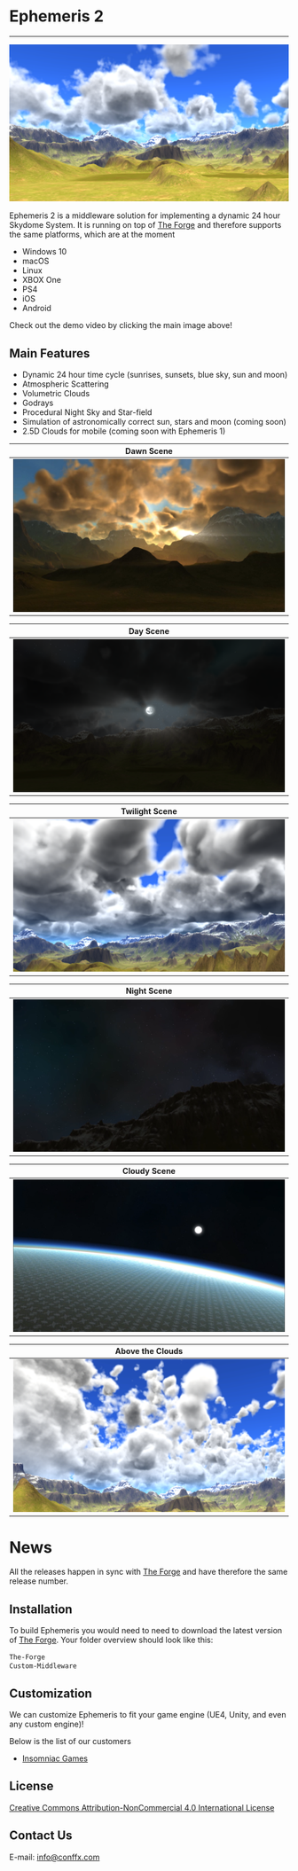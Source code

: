 # Ephemeris 2
----

[![](Screenshots/main.png)](https://vimeo.com/344675521)

Ephemeris 2 is a middleware solution for implementing a dynamic 24 hour Skydome System. It is running on top of [The Forge](https://github.com/ConfettiFX/The-Forge) and therefore supports the same platforms, which are at the moment 
* Windows 10
* macOS
* Linux
* XBOX One
* PS4
* iOS
* Android

Check out the demo video by clicking the main image above!

## Main Features

  - Dynamic 24 hour time cycle (sunrises, sunsets, blue sky, sun and moon)
  - Atmospheric Scattering
  - Volumetric Clouds
  - Godrays
  - Procedural Night Sky and Star-field 
  - Simulation of astronomically correct sun, stars and moon (coming soon)
  - 2.5D Clouds for mobile (coming soon with Ephemeris 1)
   
| Dawn Scene |
|---|
|![](Screenshots/02.png)|

| Day Scene |
|---|
|![](Screenshots/03.png)|

| Twilight Scene |
|---|
|![](Screenshots/04.png)|

| Night Scene |
|---|
|![](Screenshots/05.png)|

| Cloudy Scene |
|---|
|![](Screenshots/06.png)|

| Above the Clouds |
|---|
|![](Screenshots/01.png)|


# News
All the releases happen in sync with [The Forge](https://github.com/ConfettiFX/The-Forge) and have therefore the same release number.

 
## Installation

 To build Ephemeris you would need to need to download the latest version of [The Forge](https://github.com/ConfettiFX/The-Forge). Your folder overview should look like this:

 ```
 The-Forge
 Custom-Middleware
 ```


## Customization

We can customize Ephemeris to fit your game engine (UE4, Unity, and even any custom engine)!

Below is the list of our customers

- [Insomniac Games](https://insomniac.games/)


## License

[Creative Commons Attribution-NonCommercial 4.0 International License](https://creativecommons.org/licenses/by-nc/4.0/legalcode)


## Contact Us

E-mail: info@conffx.com
